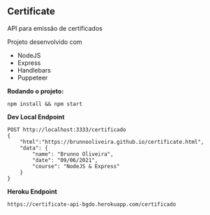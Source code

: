 ## Certificate

API para emissão de certificados

Projeto desenvolvido com

- NodeJS
- Express
- Handlebars
- Puppeteer

**Rodando o projeto:**

```
npm install && npm start
```

**Dev Local Endpoint**

```
POST http://localhost:3333/certificado
{
    "html":"https://brunnooliveira.github.io/certificate.html",
    "data": {
        "name": "Brunno Oliveira",
        "date": "09/06/2021",
        "course": "NodeJS & Express"
    }
}
```

**Heroku Endpoint**

```
https://certificate-api-bgdo.herokuapp.com/certificado
```
